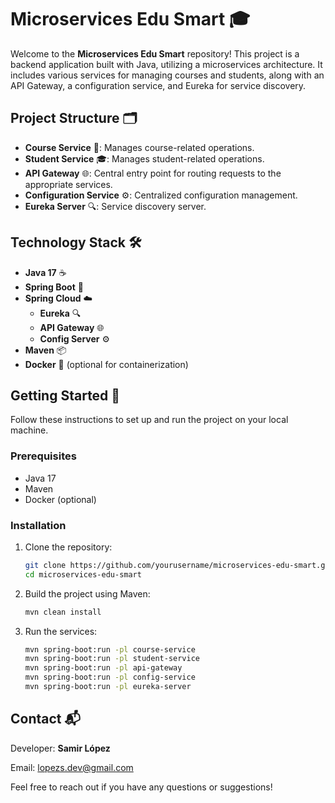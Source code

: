 # Microservices Edu Smart 🎓

Welcome to the **Microservices Edu Smart** repository! This project is a backend application built with Java, utilizing a microservices architecture. It includes various services for managing courses and students, along with an API Gateway, a configuration service, and Eureka for service discovery.

## Project Structure 🗂️

- **Course Service** 📘: Manages course-related operations.
- **Student Service** 🎓: Manages student-related operations.
- **API Gateway** 🌐: Central entry point for routing requests to the appropriate services.
- **Configuration Service** ⚙️: Centralized configuration management.
- **Eureka Server** 🔍: Service discovery server.

## Technology Stack 🛠️

- **Java 17** ☕
- **Spring Boot** 🌱
- **Spring Cloud** ☁️
  - **Eureka** 🔍
  - **API Gateway** 🌐
  - **Config Server** ⚙️
- **Maven** 📦
- **Docker** 🐳 (optional for containerization)

## Getting Started 🚀

Follow these instructions to set up and run the project on your local machine.

### Prerequisites

- Java 17
- Maven
- Docker (optional)

### Installation

1. Clone the repository:
    ```bash
    git clone https://github.com/yourusername/microservices-edu-smart.git
    cd microservices-edu-smart
    ```

2. Build the project using Maven:
    ```bash
    mvn clean install
    ```

3. Run the services:
    ```bash
    mvn spring-boot:run -pl course-service
    mvn spring-boot:run -pl student-service
    mvn spring-boot:run -pl api-gateway
    mvn spring-boot:run -pl config-service
    mvn spring-boot:run -pl eureka-server
    ```

## Contact 📬

Developer: **Samir López**

Email: [lopezs.dev@gmail.com](mailto:lopezs.dev@gmail.com)

Feel free to reach out if you have any questions or suggestions!
